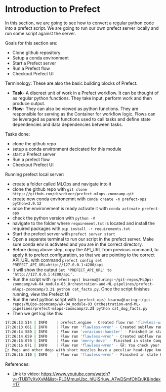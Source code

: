# Introduction to Prefect

In this section, we are going to see how to convert a regular python code into a prefect script. We are going to run our own prefect server locally and run some script against the server.

Goals for this section are:
- Clone github repository
- Setup a conda environment
- Start a Prefect server
- Run a Prefect flow
- Checkout Prefect UI

Terminology:
These are also the basic building blocks of Prefect. 
- **Task**- A discreet unit of work in a Prefect workflow. It can be thought of as regular python functions. They take input, perform work and then produce output. 
- **Flow**- They can also be viewed as python functions. They are responsible for serving as the Container for workflow logic. Flows can be leveraged as parent functions used to call tasks and define state dependencies and data dependencies between tasks.

Tasks done:
- clone the github repo
- setup a conda environment decicated for this module
- start a Prefect server
- Run a prefect flow
- Checkout Prefect UI

Running prefect local server:
* create a folder called MLOps and navigate into it
* clone the github repo with `git clone https://github.com/discdiver/prefect-mlops-zoomcamp.git`
* create new conda environemnt with `conda create -n prefect-ops python=3.9.12`
* once the environement is ready activate it with `conda activate prefect-ops`
* check the python version with `python -V`
* navigate to the folder where `requirement.txt` is located and install the required packages with `pip install -r requirements.txt`
* Start the prefect server with `prefect server start`
* Open a separate terminal to run our script in the prefect server. Make sure conda env is activated and you are in the correct directory.
* Before doing above step, copy the API_URL from previous command, to apply it to prefect configuration, so that we are pointing to the correct API_URL with command `prefect config set PREFECT_API_URL=http://127.0.0.1:4200/api`
* It will show the output `Set 'PREFECT_API_URL' to 'http://127.0.0.1:4200/api'.`
* Run the script with `(prefect-ops) bsarma@turing:~/git-repos/MLOps-zoomcamp/wk-04_module-03_Orchestration-and-ML-pipelines/prefect-mlops-zoomcamp/3.2$ python cat_facts.py`. Once the script finishes running, view the Prefect UI
* Run the next python script with `(prefect-ops) bsarma@turing:~/git-repos/MLOps-zoomcamp/wk-04_module-03_Orchestration-and-ML-pipelines/prefect-mlops-zoomcamp/3.2$ python cat_dog_facts.py`
* Then we get log like this:
```bash
17:26:13.514 | INFO    | prefect.engine - Created flow run 'flawless-wren' for flow 'animal-facts'
17:26:13.661 | INFO    | Flow run 'flawless-wren' - Created subflow run 'voracious-hamster' for flow 'fetch-cat-fact'
17:26:14.580 | INFO    | Flow run 'voracious-hamster' - Finished in state Completed()
17:26:14.659 | INFO    | Flow run 'flawless-wren' - Created subflow run 'merry-dove' for flow 'fetch-dog-fact'
17:26:16.070 | INFO    | Flow run 'merry-dove' - Finished in state Completed()
17:26:16.071 | INFO    | Flow run 'flawless-wren' - 🐱: You check your cats pulse on the inside of the back thigh, where the leg joins to the body. Normal for cats: 110-170 beats per minute.
🐶: Pugs and other dogs with short muzzles have a peculiar head-type known as "Brachycephalic."
17:26:16.110 | INFO    | Flow run 'flawless-wren' - Finished in state Completed('All states completed.')
```

References:

* Link to video: https://www.youtube.com/watch?v=rTUBTvXvXvM&list=PL3MmuxUbc_hIUISrluw_A7wDSmfOhErJK&index=17

